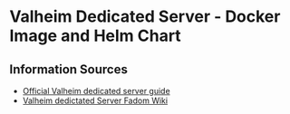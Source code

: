 # Valheim Dedicated Server - Docker Image and Helm Chart


## Information Sources
* [Official Valheim dedicated server guide](https://www.valheimgame.com/support/a-guide-to-dedicated-servers/)
* [Valheim dedictated Server Fadom Wiki](https://valheim.fandom.com/wiki/Dedicated_servers) 
